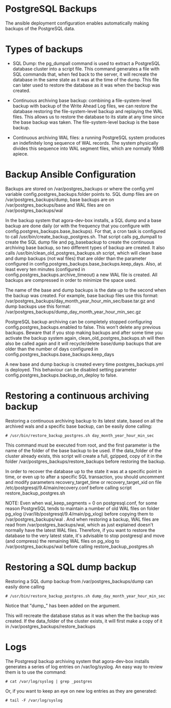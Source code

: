 # PostgreSQL Backups

The ansible deployment configuration enables automatically making backups of the PostgreSQL data.

# Types of backups

* SQL Dump: the pg_dumpall command is used to extract a PostgreSQL database cluster into a script file. This command generates a file with SQL commands that, when fed back to the server, it will recreate the database in the same state as it was at the time of the dump. This file can later used to restore the database as it was when the backup was created.

* Continuous archiving base backup: combining a file-system-level backup with backup of the Write Ahead Log files, we can restore the database restoring the file-system-level backup and replaying the WAL files. This allows us to restore the database to its state at any time since the base backup was taken. The file-system-level backup is the base backup.

* Continuous archiving WAL files: a running PostgreSQL system produces an indefinitely long sequence of WAL records. The system physically divides this sequence into WAL segment files, which are normally 16MB apiece.

# Backup Ansible Configuration

Backups are stored on /var/postgres_backups or where the config.yml variable config.postgres_backups.folder points to. SQL dump files are on /var/postgres_backups/dump, base backups are on /var/postgres_backups/base and WAL files are on /var/postgres_backups/wal

In the backup system that agora-dev-box installs, a SQL dump and a base backup are done daily (or with the frequency that you configure with config.postgres_backups.base_backups). For that, a cron task is configured to call /usr/bin/create_backup_postgres.sh. That script calls pg_dumpall to create the SQL dump file and pg_basebackup to create the continuous archiving base backup, so two different types of backup are created. It also calls /usr/bin/clean_old_postgres_backups.sh script, which will clean base and dump backups (not wal files) that are older than the parameter configured in config.postgres_backups.base_backups.keep_days. Also, at least every ten minutes (configured in config.postgres_backups.archive_timeout) a new WAL file is created. All backups are compressed in order to minimize the space used.

The name of the base and dump backups is the date up to the second when the backup was created. For example, base backup files use this format: /var/postgres_backups/day_month_year_hour_min_sec/base.tar.gz and dump backups use this format: /var/postgres_backups/dump_day_month_year_hour_min_sec.gz

PostgreSQL backup archiving can be completely stopped configuring config.postgres_backups.enabled to false. This won't delete any previous backups. Beware that if you stop making backups and after some time you activate the backup system again, clean_old_postgres_backups.sh will then also be called again and it will recycle/delete base/dump backups that are older than the number of days configured in config.postgres_backups.base_backups.keep_days

A new base and dump backup is created every time postgres_backups.yml is deployed. This behaviour can be disabled setting parameter config.postgres_backups.backup_on_deploy to false.

# Restoring a continuous archiving backup

Restoring a continuous archiving backup to its latest state, based on all the archived wals and a specific base backup, can be easily done calling:

    # /usr/bin/restore_backup_postgres.sh day_month_year_hour_min_sec

This command must be executed from root, and the first parameter is the name of the folder of the base backup to be used. If the data_folder of the cluster already exists, this script will create a full, gzipped, copy of it in the folder /var/postgres_backups/restore_backups before restoring the backup.

In order to recover the database up to the state it was at a specific point in time, or even up to after a specific SQL transaction, you should uncomment and modify parameters recovery_target_time or recovery_target_xid on file /etc/postgresql/9.4/main/recovery.conf before calling script restore_backup_postgres.sh

NOTE: Even when wal_keep_segments = 0 on postgresql.conf, for some reason PostgreSQL tends to maintain a number of old WAL files on folder pg_xlog (/var/lib/postgresql/9.4/main/pg_xlog) before copying them to /var/postgres_backups/wal . And when restoring a backup, WAL files are read from /var/postgres_backups/wal, which as just explained doesn't normally have the latest WAL files. Therefore, if you want to restore the database to the very latest state, it's advisable to stop postgresql and move (and compress) the remaining WAL files on pg_xlog to /var/postgres_backups/wal before calling restore_backup_postgres.sh

# Restoring a SQL dump backup

Restoring a SQL dump backup from /var/postgres_backups/dump can easily done calling

    # /usr/bin/restore_backup_postgres.sh dump_day_month_year_hour_min_sec

Notice that "dump_" has been added on the argument.

This will recreate the database status as it was when the the backup was created. If the data_folder of the cluster exists, it will first make a copy of it in /var/postgres_backups/restore_backups

# Logs

The Postgresql backup archiving system that agora-dev-box installs generates a series of log entries on /var/log/syslog. An easy way to review them is to use the command:

    # cat /var/log/syslog | grep _postgres

Or, if you want to keep an eye on new log entries as they are generated:

    # tail -F /var/log/syslog